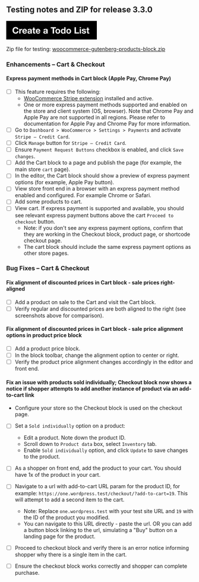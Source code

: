 ## Testing notes and ZIP for release 3.3.0

[![Create Todo list](https://raw.githubusercontent.com/senadir/todo-my-markdown/master/public/github-button.svg?sanitize=true)](https://git-todo.netlify.app/create)

Zip file for testing: [woocommerce-gutenberg-products-block.zip](https://github.com/woocommerce/woocommerce-gutenberg-products-block/files/5148275/woocommerce-gutenberg-products-block.zip)

### Enhancements – Cart & Checkout   <!-- heading -->

#### Express payment methods in Cart block (Apple Pay, Chrome Pay)  <!-- heading -->

- [ ] This feature requires the following:
  - [WooCommerce Stripe extension](https://woocommerce.com/products/stripe) installed and active.
  - One or more express payment methods supported and enabled on the store and client system (OS, browser). Note that Chrome Pay and Apple Pay are not supported in all regions. Please refer to documentation for Apple Pay and Chrome Pay for more information.
- [ ] Go to `Dashboard > WooCommerce > Settings > Payments` and activate `Stripe – Credit Card`.
- [ ] Click `Manage` button for `Stripe – Credit Card`.
- [ ] Ensure `Payment Request Buttons` checkbox is enabled, and click `Save changes`.
- [ ] Add the Cart block to a page and publish the page (for example, the main store `cart` page).
- [ ] In the editor, the Cart block should show a preview of express payment options (for example, Apple Pay button).
- [ ] View store front end in a browser with an express payment method enabled and configured. For example Chrome or Safari.
- [ ] Add some products to cart.
- [ ] View cart. If express payment is supported and available, you should see relevant express payment buttons above the cart `Proceed to checkout` button.
  - Note: if you don't see any express payment options, confirm that they are working in the Checkout block, product page, or shortcode checkout page. 
  - The cart block should include the same express payment options as other store pages.

### Bug Fixes – Cart & Checkout   <!-- heading -->

#### Fix alignment of discounted prices in Cart block - sale prices right-aligned  <!-- heading -->

- [ ] Add a product on sale to the Cart and visit the Cart block.
- [ ] Verify regular and discounted prices are both aligned to the right (see screenshots above for comparison).

#### Fix alignment of discounted prices in Cart block - sale price alignment options in product price block  <!-- heading -->

- [ ] Add a product price block.
- [ ] In the block toolbar, change the alignment option to center or right.
- [ ] Verify the product price alignment changes accordingly in the editor and front end.

#### Fix an issue with products sold individually; Checkout block now shows a notice if shopper attempts to add another instance of product via an add-to-cart link  <!-- heading -->

- Configure your store so the Checkout block is used on the checkout page.
- [ ] Set a `Sold individually` option on a product:
  - Edit a product. Note down the product ID.
  - Scroll down to `Product data` box, select `Inventory` tab.
  - Enable `Sold individually` option, and click `Update` to save changes to the product.
- [ ] As a shopper on front end, add the product to your cart. You should have 1x of the product in your cart. 
- [ ] Navigate to a url with add-to-cart URL param for the product ID, for example: `https://one.wordpress.test/checkout/?add-to-cart=19`. This will attempt to add a second item to the cart.
  - Note: Replace `one.wordpress.test` with your test site URL and `19` with the ID of the product you modified.
  - You can navigate to this URL directly - paste the url. OR you can add a button block linking to the url, simulating a "Buy" button on a landing page for the product.
- [ ] Proceed to checkout block and verify there is an error notice informing shopper why there is a single item in the cart.
- [ ] Ensure the checkout block works correctly and shopper can complete purchase.


